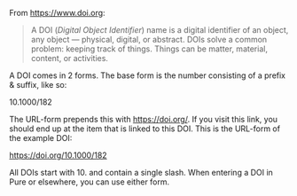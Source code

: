 From https://www.doi.org:
> A DOI (*Digital Object Identifier*) name is a digital identifier of an object, any object — physical, digital, or abstract. DOIs solve a common problem: keeping track of things. Things can be matter, material, content, or activities. 

A DOI comes in 2 forms. The base form is the number consisting of a prefix & suffix, like so:

10.1000/182

The URL-form prepends this with https://doi.org/. If you visit this link, you should end up at the item that is linked to this DOI. This is the URL-form of the example DOI:

https://doi.org/10.1000/182

All DOIs start with 10. and contain a single slash. When entering a DOI in Pure or elsewhere, you can use either form. 
